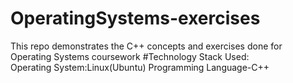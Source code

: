 # OperatingSystems-exercises
This repo demonstrates the C++ concepts and exercises done for Operating Systems coursework
#Technology Stack Used:  
Operating System:Linux(Ubuntu) Programming Language-C++
